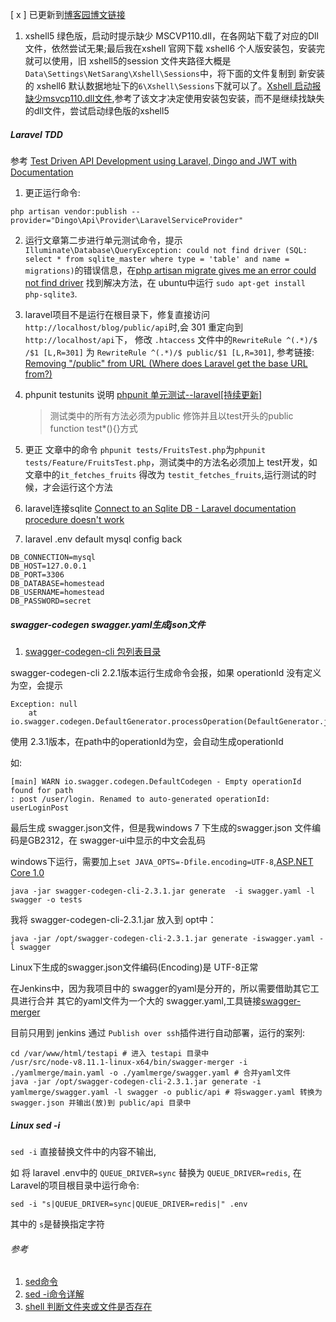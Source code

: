 [ x ] 已更新到[博客园博文链接](https://www.cnblogs.com/fsong/p/9180683.html)

1. xshell5 绿色版，启动时提示缺少 MSCVP110.dll，在各网站下载了对应的Dll文件，依然尝试无果;最后我在xshell 官网下载 xshell6 个人版安装包，安装完就可以使用，旧 xshell5的session 文件夹路径大概是 `Data\Settings\NetSarang\Xshell\Sessions`中，将下面的文件复制到 新安装的 xshell6 默认数据地址下的`6\Xshell\Sessions`下就可以了。[Xshell 启动报缺少msvcp110.dll文件](https://blog.csdn.net/z1154505909/article/details/50474104),参考了该文才决定使用安装包安装，而不是继续找缺失的dll文件，尝试启动绿色版的xshell5

##### Laravel TDD
参考 [Test Driven API Development using Laravel, Dingo and JWT with Documentation](https://m.dotdev.co/test-driven-api-development-using-laravel-dingo-and-jwt-with-documentation-ae4014260148)

1. 更正运行命令:

```
php artisan vendor:publish --provider="Dingo\Api\Provider\LaravelServiceProvider"
```

2. 运行文章第二步进行单元测试命令，提示 `Illuminate\Database\QueryException: could not find driver (SQL: select * from sqlite_master where type = 'table' and name = migrations)`的错误信息，在[php artisan migrate gives me an error could not find driver](https://laracasts.com/discuss/channels/laravel/php-artisan-migrate-gives-me-an-error-could-not-find-driver) 找到解决方法，在 ubuntu中运行 `sudo apt-get install php-sqlite3`.
3. laravel项目不是运行在根目录下，修复直接访问 `http://localhost/blog/public/api`时,会 301 重定向到 `http://localhost/api`下， 修改 `.htaccess` 文件中的`RewriteRule ^(.*)/$ /$1 [L,R=301]` 为 `RewriteRule ^(.*)/$ public/$1 [L,R=301]`, 参考链接: [Removing "/public" from URL (Where does Laravel get the base URL from?)](https://laracasts.com/discuss/channels/laravel/removing-public-from-url-where-does-laravel-get-the-base-url-from/replies/87750)

4. phpunit testunits 说明 [phpunit 单元测试--laravel[持续更新]](http://blog.chinaunix.net/uid-28705268-id-5759222.html)  
   > 测试类中的所有方法必须为public 修饰并且以test开头的public function test*(){}方式  
5. 更正 文章中的命令 `phpunit tests/FruitsTest.php`为`phpunit tests/Feature/FruitsTest.php`，测试类中的方法名必须加上 test开发，如文章中的`it_fetches_fruits` 得改为 `testit_fetches_fruits`,运行测试的时候，才会运行这个方法
6. laravel连接sqlite [Connect to an Sqlite DB - Laravel documentation procedure doesn't work](https://laracasts.com/discuss/channels/laravel/connect-to-an-sqlite-db-laravel-documentation-procedure-doesnt-work)
7. laravel .env default mysql config back

```
DB_CONNECTION=mysql
DB_HOST=127.0.0.1
DB_PORT=3306
DB_DATABASE=homestead
DB_USERNAME=homestead
DB_PASSWORD=secret
```


##### swagger-codegen swagger.yaml生成json文件

1. [swagger-codegen-cli 包列表目录](https://oss.sonatype.org/content/repositories/releases/io/swagger/swagger-codegen-cli/)

swagger-codegen-cli  2.2.1版本运行生成命令会报，如果 operationId 没有定义为空，会提示

```
Exception: null
	at io.swagger.codegen.DefaultGenerator.processOperation(DefaultGenerator.java:796)
```

使用 2.3.1版本，在path中的operationId为空，会自动生成operationId

如:

```
[main] WARN io.swagger.codegen.DefaultCodegen - Empty operationId found for path
: post /user/login. Renamed to auto-generated operationId: userLoginPost
```

最后生成 swagger.json文件，但是我windows 7 下生成的swagger.json 文件编码是GB2312，在 swagger-ui中显示的中文会乱码

windows下运行，需要加上`set JAVA_OPTS=-Dfile.encoding=UTF-8`,[ASP.NET Core 1.0](https://github.com/swagger-api/swagger-codegen/wiki/server-stub-generator-howto#aspnet-core-10)

```
java -jar swagger-codegen-cli-2.3.1.jar generate  -i swagger.yaml -l swagger -o tests 
```

我将 swagger-codegen-cli-2.3.1.jar 放入到 opt中：

```
java -jar /opt/swagger-codegen-cli-2.3.1.jar generate -iswagger.yaml -l swagger
```
 
Linux下生成的swagger.json文件编码(Encoding)是 UTF-8正常


在Jenkins中，因为我项目中的 swagger的yaml是分开的，所以需要借助其它工具进行合并 其它的yaml文件为一个大的 swagger.yaml,工具链接[swagger-merger](https://www.npmjs.com/package/swagger-merger)

目前只用到 jenkins 通过 `Publish over ssh`插件进行自动部署，运行的案列:

```
cd /var/www/html/testapi # 进入 testapi 目录中
/usr/src/node-v8.11.1-linux-x64/bin/swagger-merger -i ./yamlmerge/main.yaml -o ./yamlmerge/swagger.yaml # 合并yaml文件
java -jar /opt/swagger-codegen-cli-2.3.1.jar generate -i yamlmerge/swagger.yaml -l swagger -o public/api # 将swagger.yaml 转换为swagger.json 并输出(放)到 public/api 目录中
```

##### Linux sed -i

`sed -i` 直接替换文件中的内容不输出,


如 将 laravel .env中的 `QUEUE_DRIVER=sync` 替换为 `QUEUE_DRIVER=redis`, 在Laravel的项目根目录中运行命令:

`sed -i "s|QUEUE_DRIVER=sync|QUEUE_DRIVER=redis|" .env`

其中的 `s`是替换指定字符

###### 参考

1. [sed命令](http://man.linuxde.net/sed)
2. [sed -i命令详解](https://www.cnblogs.com/ev-zhk/p/4277023.html)
3. [shell 判断文件夹或文件是否存在](https://www.cnblogs.com/37yan/p/6962563.html)
